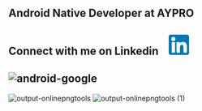 ## Android Native Developer at AYPRO

## Connect with me on Linkedin   &nbsp;&nbsp;   [<img src='linkedin.png' alt='linkedin' height='40'>](https://www.linkedin.com/in/tuna-%C3%BCnsal-183679167)

## ![android-google](https://user-images.githubusercontent.com/50106187/131627871-b15007c6-2bba-4305-8d62-50d016315f7c.gif)

![output-onlinepngtools](https://user-images.githubusercontent.com/50106187/131629467-a4ee923a-4bd6-4941-a7b7-8fecc10bfbca.png)  ![output-onlinepngtools (1)](https://user-images.githubusercontent.com/50106187/131629489-02d1e2a8-2991-451c-a5c6-b465894e9ed0.png)





